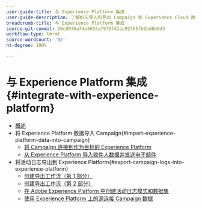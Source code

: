 ```yaml
---
user-guide-title: 与 Experience Platform 集成
user-guide-description: 了解如何导入和导出 Campaign 和 Experience Cloud 数据，以便在两个解决方案之间进行通信。
breadcrumb-title: 与 Experience Platform 集成
source-git-commit: 20c0036a74e3693af9f9fd1ac92365fb9bd6b8d3
workflow-type: tm+mt
source-wordcount: '92'
ht-degree: 100%

---
```



# 与 Experience Platform 集成 {#integrate-with-experience-platform}

+ [概述](/help/tutorial-integrate-with-experience-platform/overview.md)
+ 将 Experience Platform 数据导入 Campaign{#import-experience-platform-data-into-campaign}
   + [将 Campaign 连接到作为目标的 Experience Platform](/help/tutorial-integrate-with-experience-platform/connect-campaign-to-experience-platform-as-destination.md)
   + [从 Experience Platform 导入收件人数据并发送电子邮件](/help/tutorial-integrate-with-experience-platform/import-recipient-data-from-platform.md)
+ 将活动日志导出到 Experience Platform{#export-campaign-logs-into-experience-platform}
   + [创建导出工作流（第 1 部分）](/help/tutorial-integrate-with-experience-platform/workflow-to-find-last-modified-date.md)
   + [创建导出工作流（第 2 部分）](/help/tutorial-integrate-with-experience-platform/extract-format-save-data-to-external-account.md)
   + [在 Adobe Experience Platform 中创建活动日志模式和数据集](/help/tutorial-integrate-with-experience-platform/create-a-campaign-logs-schema-and-dataset-in-experience-platform.md)
   + [使用 Experience Platform 上的源连接 Campaign 数据](/help/tutorial-integrate-with-experience-platform/connect-campaign-data-using-s3-as-source-on-platform.md)
